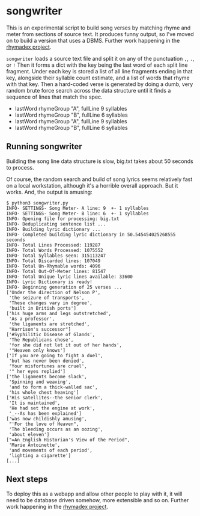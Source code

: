 # songwriter
This is an experimental script to build song verses by matching rhyme and meter from sections of source text.  It produces funny output, so I've moved on to build a  version that uses a DBMS.  Further work happening in the [rhymadex project](https://github.com/geoffserv/rhymadex).

`songwriter` loads a source text file and split it on any of the punctuation `,`, `.`, or `!`
Then it forms a dict with the key being the last word of each split line fragment.
Under each key is stored a list of all line fragments ending in that key, alongside their syllable count estimate, and a list of words that rhyme with that key.
Then a hard-coded verse is generated by doing a dumb, very random brute force search across the data structure until it finds a sequence of lines that match the spec.

* lastWord rhymeGroup "A", fullLine 9 syllables
* lastWord rhymeGroup "B", fullLine 6 syllables
* lastWord rhymeGroup "A", fullLine 9 syllables
* lastWord rhymeGroup "B", fullLine 6 syllables

## Running songwriter

Building the song line data structure is slow, big.txt takes about 50 seconds to process.

Of course, the random search and build of song lyrics seems relatively fast on a local workstation, although it's a horrible overall approach.  But it works.  And,
the output is amusing:

```
$ python3 songwriter.py 
INFO- SETTINGS- Song Meter- A line: 9  +- 1 syllables
INFO- SETTINGS- Song Meter- B line: 6  +- 1 syllables
INFO- Opening file for processing: big.txt
INFO- Deduplicating sentence list ...
INFO- Building lyric dictionary ...
INFO- Completed building lyric dictionary in 50.545454025268555 seconds
INFO- Total Lines Processed: 119287
INFO- Total Words Processed: 1075552
INFO- Total Syllables seen: 315113247
INFO- Total Discarded lines: 107049
INFO- Total Un-Rhymable words: 4096
INFO- Total Out-Of-Meter lines: 81547
INFO- Total Unique lyric lines available: 33600
INFO- Lyric Dictionary is ready!
INFO- Beginning generation of 25 verses ...
['Under the direction of Nelson P',
 'the seizure of transports',
 'These changes vary in degree',
 'built in British ports']
['his huge arms and legs outstretched',
 'As a professor',
 'the ligaments are stretched',
 "Harrison's successor"]
['#Syphilitic Disease of Glands',
 'The Republicans chose',
 'for she did not let it out of her hands',
 '"Heaven only knows']
['If you are going to fight a duel',
 'but has never been denied',
 'Your misfortunes are cruel',
 '" her eyes replied']
['the ligaments become slack',
 'Spinning and weaving',
 'and to form a thick-walled sac',
 'his whole chest heaving']
['His satellites--the senior clerk',
 'It is maintained',
 'He had set the engine at work',
 '_--As has been explained']
['was now childishly amusing',
 "'For the love of Heaven",
 'The bleeding occurs as an oozing',
 'about eleven']
["=An English Historian's View of the Period",
 'Marie Antoinette',
 'and movements of each period',
 'lighting a cigarette']
[...]
```

## Next steps
To deploy this as a webapp and allow other people to play with it, it will need to be database driven somehow, more extensible and so on.  Further work happening in the [rhymadex project](https://github.com/geoffserv/rhymadex).
